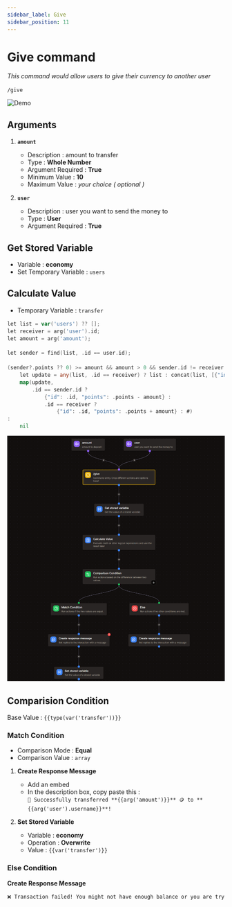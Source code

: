 ```yaml
---
sidebar_label: Give
sidebar_position: 11
---
```


# Give command
*This command would allow users to give their currency to another user*

`/give`

![Demo](../../static/flows/eco/giveDemo.gif)

## Arguments
1. **`amount`**
    - Description : amount to transfer
    - Type : **Whole Number**
    - Argument Required : **True**
    - Minimum Value : **10**
    - Maximum Value : *your choice ( optional )*

2. **`user`**
    - Description : user you want to send the money to
    - Type : **User**
    - Argument Required : **True**

## Get Stored Variable
- Variable : **economy**
- Set Temporary Variable : `users`

## Calculate Value
- Temporary Variable : `transfer`
```go title="Expression"
let list = var('users') ?? [];
let receiver = arg('user').id;
let amount = arg('amount');

let sender = find(list, .id == user.id);

(sender?.points ?? 0) >= amount && amount > 0 && sender.id != receiver ?
	let update = any(list, .id == receiver) ? list : concat(list, [{"id": receiver, "points": 0}]);
    map(update,
        .id == sender.id ?
            {"id": .id, "points": .points - amount} : 
			.id == receiver ? 
				{"id": .id, "points": .points + amount} : #)
:
	nil
```

![Flow Reference](../../static/flows/eco/giveFlow.png)

## Comparision Condition
Base Value : `{{type(var('transfer'))}}`

### Match Condition
- Comparison Mode : **Equal**
- Comparison Value : `array`

1. **Create Response Message**
    - Add an embed
    - In the description box, copy paste this :  
    `💸 Successfully transferred **{{arg('amount')}}** 🪙 to **{{arg('user').username}}**!`

2. **Set Stored Variable**
    - Variable : **economy**
    - Operation : **Overwrite**
    - Value : `{{var('transfer')}}`

### Else Condition

**Create Response Message**

```md title="Message Content"
❌ Transaction failed! You might not have enough balance or you are trying to send money to yourself.
```